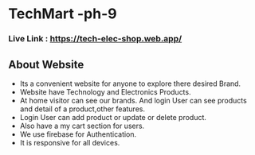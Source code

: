 # TechMart -ph-9
### Live Link : https://tech-elec-shop.web.app/



## About Website 
- Its a convenient website for anyone to explore there desired Brand.
- Website have Technology and Electronics Products.
- At home visitor can see our brands. And login User can see products and detail of a product,other features.
- Login User can add product or update or delete product.
- Also have a my cart section for users.
- We use firebase for Authentication.
- It is responsive for all devices.


